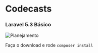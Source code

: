 # Codecasts

### Laravel 5.3 Básico

![Planejamento](http://vedovelli.com.br/_assets/codecasts/laravel-53-basico/planejamento.png)

Faça o download e rode `composer install`